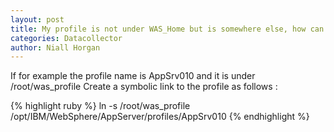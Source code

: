 ```yaml
---
layout: post
title: My profile is not under WAS_Home but is somewhere else, how can I scan it? 
categories: Datacollector
author: Niall Horgan
---
```


If for example the profile name is AppSrv010 and it is under /root/was_profile
Create a symbolic link to the profile as follows :

{% highlight ruby %}
ln -s /root/was_profile /opt/IBM/WebSphere/AppServer/profiles/AppSrv010
{% endhighlight %}
